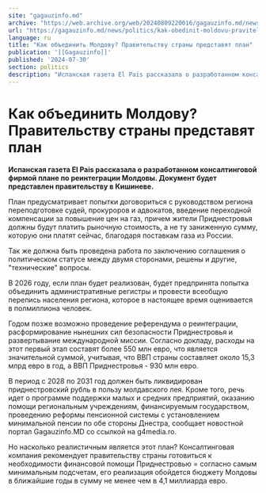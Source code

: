 ```yaml
---
site: "gagauzinfo.md"
archive: "https://web.archive.org/web/20240809220016/gagauzinfo.md/news/politics/kak-obedinit-moldovu-pravitelstvu-strani-predstavyat-plan"
url: "https://gagauzinfo.md/news/politics/kak-obedinit-moldovu-pravitelstvu-strani-predstavyat-plan"
language: ru
title: "Как объединить Молдову? Правительству страны представят план"
publication: '[[Gagauzinfo]]'
published: '2024-07-30'
section: politics
description: "Испанская газета El Pais рассказала о разработанном консалтинговой фирмой плане по реинтеграции Молдовы. Документ будет представлен правительству в Кишиневе."
---
```


# Как объединить Молдову? Правительству страны представят план

**Испанская газета El Pais рассказала о разработанном консалтинговой фирмой плане по реинтеграции Молдовы. Документ будет представлен правительству в Кишиневе.**

План предусматривает попытки договориться с руководством региона переподготовке судей, прокуроров и адвокатов, введение переходной компенсации за повышение цен на газ, причем жители Приднестровья должны будут платить рыночную стоимость, а не ту заниженную сумму, которую они платят сейчас, благодаря поставкам газа из России.

Так же должна быть проведена работа по заключению соглашения о политическом статусе между двумя сторонами, решены и другие, "технические" вопросы.

В 2026 году, если план будет реализован, будет предпринята попытка объединить административные регистры и провести всеобщую перепись населения региона, которое в настоящее время оценивается в полмиллиона человек.

Годом позже возможно проведение референдума о реинтеграции, расформирование нынешних сил безопасности Приднестровья и развертывание международной миссии. Согласно докладу, расходы на этот первый этап составят более 550 млн евро, что является значительной суммой, учитывая, что ВВП страны составляет около 15,3 млрд евро в год, а ВВП Приднестровья - 930 млн евро.

В период с 2028 по 2031 год должен быть ликвидирован приднестровский рубль в пользу молдавского лея. Кроме того, речь идет о программе поддержки малых и средних предприятий, оказанию помощи региональным учреждениям, финансируемым государством, проведению реформы пенсионной системы с установлением минимальной пенсии по обе стороны Днестра, сообщает новостной портал Gagauzinfo.MD со ссылкой на g4media.ro.

Но насколько реалистичным является этот план? Консалтинговая компания рекомендует правительству страны готовиться к необходимости финансовой помощи Приднестровью = согласно самым минимальным подсчетам, его реализация обойдется бюджету Молдовы в ближайшие годы в сумму не менее чем в 4,1 миллиарда евро.